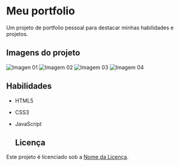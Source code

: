 # Meu portfolio

Um projeto de portfolio pessoal para destacar minhas habilidades e projetos.

## Imagens do projeto
![Imagen 01](https://github.com/lucasbizachi/portfolio/assets/101759223/64249913-a47a-4a84-b07a-fc2d5f154377)
![Imagem 02](https://github.com/lucasbizachi/portfolio/assets/101759223/ff14aa99-8bce-4fb1-bc1c-f9e83d9b1a46)
![Imagem 03](https://github.com/lucasbizachi/portfolio/assets/101759223/def10250-2223-4d14-8fb6-5ad60d8ba2e4)
![Imagem 04](https://github.com/lucasbizachi/portfolio/assets/101759223/714874f3-3571-4266-ab05-80a706ff2674)

## Habilidades

- HTML5
- CSS3
- JavaScript

  ## Licença

Este projeto é licenciado sob a [Nome da Licença](MIT).

